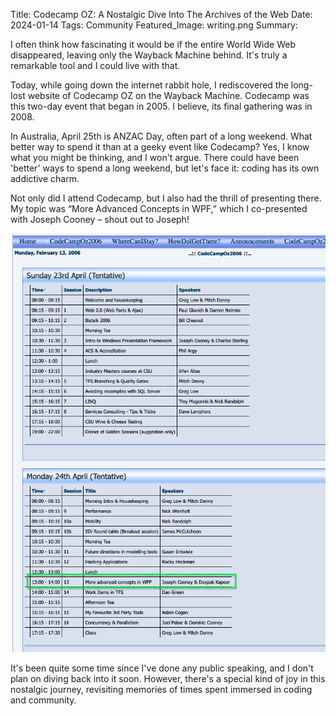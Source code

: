 Title: Codecamp OZ: A Nostalgic Dive Into The Archives of the Web
Date: 2024-01-14
Tags: Community
Featured_Image: writing.png
Summary:

I often think how fascinating it would be if the entire World Wide Web disappeared, leaving only the Wayback Machine behind. It's truly a remarkable tool and I could live with that.

Today, while going down the internet rabbit hole, I rediscovered the long-lost website of Codecamp OZ on the Wayback Machine. Codecamp was this two-day event that began in 2005. I believe, its final gathering was in 2008.

In Australia, April 25th is ANZAC Day, often part of a long weekend. What better way to spend it than at a geeky event like Codecamp? Yes, I know what you might be thinking, and I won't argue. There could have been 'better' ways to spend a long weekend, but let's face it: coding has its own addictive charm.

Not only did I attend Codecamp, but I also had the thrill of presenting there. My topic was “More Advanced Concepts in WPF,” which I co-presented with Joseph Cooney – shout out to Joseph!

![Codecamp OZ 2006](codecampoz-2006.png)

It's been quite some time since I've done any public speaking, and I don't plan on diving back into it soon. However, there's a special kind of joy in this nostalgic journey, revisiting memories of times spent immersed in coding and community.

